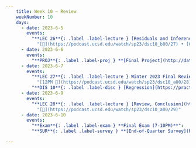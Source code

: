 ```yaml
---
    title: Week 10 – Review
    weekNumber: 10
    days:
      - date: 2023-6-5
        events:
          "**LEC 26**{: .label .label-lecture } [Residuals and Inference](http://datahub.ucsd.edu/user-redirect/git-sync?repo=https://github.com/dsc-courses/dsc10-2023-sp&subPath=lectures/lec26/lec26.ipynb) [✏️](resources/lectures/lec26/lec26.html)":
            "[🎥](https://podcast.ucsd.edu/watch/sp23/dsc10_b00/27) • [CIT 15.5-16.3](https://inferentialthinking.com/chapters/15/5/Visual_Diagnostics.html)"
      - date: 2023-6-6
        events:
          "**PROJ**{: .label .label-proj } **[Final Project](http://datahub.ucsd.edu/user-redirect/git-sync?repo=https://github.com/dsc-courses/dsc10-2023-sp&subPath=projects/final-project/final-project.ipynb)** (see [partner guidelines](project-partners))":
      - date: 2023-6-7
        events:
          "**LEC 27**{: .label .label-lecture } Winter 2023 Final Review ([blank PDF](resources/lectures/lec27/lec27-blank.pdf), [filled PDF](resources/lectures/lec27/lec27-filled.pdf))":
            "[12PM 🎥](https://podcast.ucsd.edu/watch/sp23/dsc10_a00/28), [1PM 🎥](https://podcast.ucsd.edu/watch/sp23/dsc10_b00/28)"
          "**DIS 10**{: .label .label-disc } [Regression](https://practice.dsc10.com/disc10/index.html)":
      - date: 2023-6-9
        events:
          "**LEC 28**{: .label .label-lecture } [Review, Conclusion](http://datahub.ucsd.edu/user-redirect/git-sync?repo=https://github.com/dsc-courses/dsc10-2023-sp&subPath=lectures/lec28/lec28.ipynb) ([blank](resources/lectures/lec28/lec28-review-blank.pdf), [12PM](resources/lectures/lec28/lec28-12pm.pdf), [1PM](resources/lectures/lec28/lec28-1pm.pdf)) [✏️](resources/lectures/lec28/lec28.html)":
            "[🎥](https://podcast.ucsd.edu/watch/sp23/dsc10_a00/29)"
      - date: 2023-6-10
        events:
          "**Exam**{: .label .label-exam } **Final Exam (7-10PM)**":
          "**SUR**{: .label .label-survey } **[End-of-Quarter Survey](https://docs.google.com/forms/d/e/1FAIpQLSefDOyTsn4b9poc3I5iCbgdtXAnMnAxIjuiyHt5PHwpYoMIlg/viewform) + [CAPEs](https://cape.ucsd.edu) (due 8AM)**":

---
```



